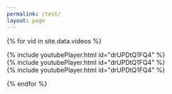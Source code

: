```yaml
---
permalink: /test/
layout: page
---
```


{% for vid in site.data.videos %}

<div class="row mt-3">
  <div class="col-lg-4 clearfix">
    {% include youtubePlayer.html id="drUPDtQ1FQ4" %}</div>
  <div class="col-lg-4 clearfix">
    {% include youtubePlayer.html id="drUPDtQ1FQ4" %}</div>
  <div class="col-lg-4 clearfix">
    {% include youtubePlayer.html id="drUPDtQ1FQ4" %}</div>
</div>

{% endfor %}
